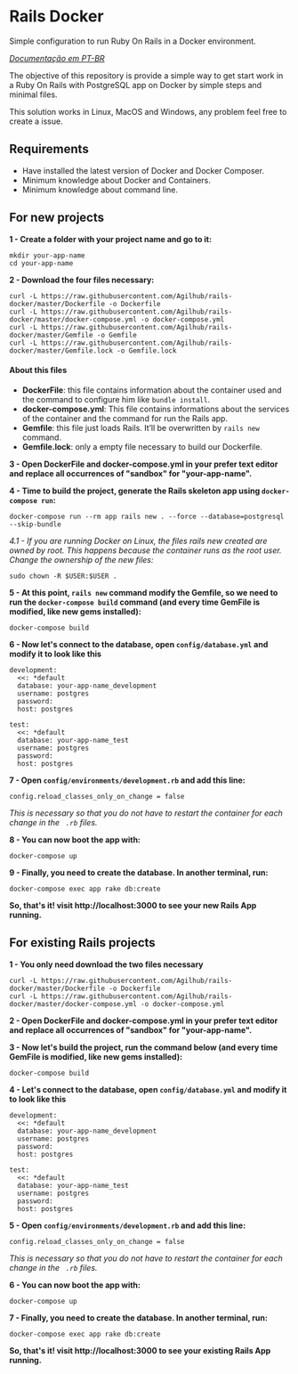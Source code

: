 # Rails Docker
Simple configuration to run Ruby On Rails in a Docker environment.

*[Documentação em PT-BR](https://github.com/Agilhub/rails-docker/blob/master/README-PT_BR.md)*

The objective of this repository is provide a simple way to get start work in a Ruby On Rails with PostgreSQL app on Docker by simple steps and minimal files.

This solution works in Linux, MacOS and Windows, any problem feel free to create a issue.

## Requirements
 - Have installed the latest version of Docker and Docker Composer.
 - Minimum knowledge about Docker and Containers.
 - Minimum knowledge about command line.

## For new projects
**1 - Create a folder with your project name and go to it:**
```
mkdir your-app-name
cd your-app-name
```

**2 - Download the four files necessary:**
```
curl -L https://raw.githubusercontent.com/Agilhub/rails-docker/master/Dockerfile -o Dockerfile
curl -L https://raw.githubusercontent.com/Agilhub/rails-docker/master/docker-compose.yml -o docker-compose.yml
curl -L https://raw.githubusercontent.com/Agilhub/rails-docker/master/Gemfile -o Gemfile
curl -L https://raw.githubusercontent.com/Agilhub/rails-docker/master/Gemfile.lock -o Gemfile.lock
```

#### About this files
 - **DockerFile**: this file contains information about the container used and the command to configure him like ``bundle install``.
 - **docker-compose.yml**: This file contains informations about the services of the container and the command for run the Rails app.
 - **Gemfile**: this file just loads Rails. It’ll be overwritten by ``rails new`` command.
 - **Gemfile.lock**: only a empty file necessary to build our Dockerfile.

**3 - Open DockerFile and docker-compose.yml in your prefer text editor and replace all occurrences of "sandbox" for "your-app-name".**

**4 - Time to build the project, generate the Rails skeleton app using ``docker-compose run``:**
```
docker-compose run --rm app rails new . --force --database=postgresql --skip-bundle
```

*4.1 - If you are running Docker on Linux, the files rails new created are owned by root. This happens because the container runs as the root user. Change the ownership of the new files:*
```
sudo chown -R $USER:$USER .
```

**5 - At this point, ``rails new`` command modify the Gemfile, so we need to run the ``docker-compose build`` command (and every time GemFile is modified, like new gems installed):**
```
docker-compose build
```

**6 - Now let's connect to the database, open ``config/database.yml`` and modify it to look like this**
```
development:
  <<: *default
  database: your-app-name_development
  username: postgres
  password:
  host: postgres

test:
  <<: *default
  database: your-app-name_test
  username: postgres
  password:
  host: postgres
```

**7 - Open ``config/environments/development.rb`` and add this line:**
```
config.reload_classes_only_on_change = false
```
*This is necessary so that you do not have to restart the container for each change in the `` .rb`` files.*

**8 - You can now boot the app with:**
```
docker-compose up
```

**9 - Finally, you need to create the database. In another terminal, run:**
```
docker-compose exec app rake db:create
```

**So, that's it! visit http://localhost:3000 to see your new Rails App running.**


## For existing Rails projects
**1 - You only need download the two files necessary**
```
curl -L https://raw.githubusercontent.com/Agilhub/rails-docker/master/Dockerfile -o Dockerfile
curl -L https://raw.githubusercontent.com/Agilhub/rails-docker/master/docker-compose.yml -o docker-compose.yml
```

**2 - Open DockerFile and docker-compose.yml in your prefer text editor and replace all occurrences of "sandbox" for "your-app-name".**

**3 - Now let's build the project, run the command below (and every time GemFile is modified, like new gems installed):**
```
docker-compose build
```

**4 - Let's connect to the database, open ``config/database.yml`` and modify it to look like this**
```
development:
  <<: *default
  database: your-app-name_development
  username: postgres
  password:
  host: postgres

test:
  <<: *default
  database: your-app-name_test
  username: postgres
  password:
  host: postgres
```

**5 - Open ``config/environments/development.rb`` and add this line:**
```
config.reload_classes_only_on_change = false
```
*This is necessary so that you do not have to restart the container for each change in the `` .rb`` files.*

**6 - You can now boot the app with:**
```
docker-compose up
```

**7 - Finally, you need to create the database. In another terminal, run:**
```
docker-compose exec app rake db:create
```

**So, that's it! visit http://localhost:3000 to see your existing Rails App running.**